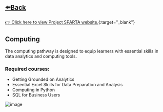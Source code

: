 ## [⬅️Back](./)
[👉 Click here to view Project SPARTA website.](https://sparta.dap.edu.ph/){:target="_blank"}

## Computing
The computing pathway is designed to equip learners with essential skills in data analytics and computing tools.

### Required courses:
- Getting Grounded on Analytics
- Essential Excel Skills for Data Preparation and Analysis
- Computing in Python
- SQL for Business Users

![image](https://github.com/greatcyan/cyrus-baruc-data-analytics-portfolio/assets/95137493/a308fbdb-9349-45fc-b8a3-11e3fb8fc4ab)
